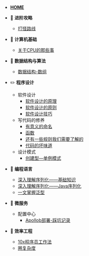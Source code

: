 - [**HOME**](README.md)

- :bowling: **进阶攻略**
  - [打怪路线](进阶路线/打怪路线.md)

- :art: **计算机基础**
  - [关于CPU的那些事](计算机基础/关于CPU的那些事.md)

- :dart: **数据结构与算法**
  - [数据结构-数组](数据结构与算法/数据结构-数组.md)

- :pencil2: **程序设计**
  - 软件设计
    - [软件设计的原理](程序设计/软件设计的原理.md)
    - [软件设计的原则](程序设计/软件设计原则.md)
    - [软件设计技巧](程序设计/软件设计技巧.md)
  - 写代码的修养
    - [有意义的命名](程序设计/有意义的命名.md)
    - [函数](程序设计/函数.md)
    - [还有一些规则我们需要了解的](程序设计/还有一些规则我们需要了解的.md)
    - [代码的坏味道](程序设计/代码的坏味道.md)
  - 设计模式
    - [创建型—单例模式](程序设计/设计模式—单例模式.md)

- :seedling: **编程语言**
  - [深入理解序列化——基础知识](编程语言/深入理解序列化——基础知识.md)
  - [深入理解序列化——Java序列化](编程语言/深入理解序列化——Java序列化.md)
  - [一文掌握泛型](编程语言/一文掌握泛型.md)

- :palm_tree: **微服务**
  - 配置中心
    - [Apollob部署-踩坑记录](微服务/配置中心/apollo-踩坑记录.md)

- :muscle: **效率工程**
  - [10x程序员工作法](效率工程/10x程序员工作法.md)
  - [圈复杂度](程序设计/圈复杂度.md)